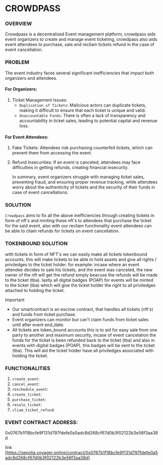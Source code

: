 # CROWDPASS

### OVERVIEW
Crowdpass is a decentralized Event management platform, crowdpass aids event organizers to create and manage event ticketing, crowdpass also aids event attendees to purchase, sale and recliam tickets refund in the case of event cancellation.

### PROBLEM
The event industry faces several significant inefficiencies that impact both organizers and attendees.

#### For Organizers:

1. Ticket Management Issues: 
      - ``Duplication of Tickets``: Malicious actors can duplicate tickets, making it difficult to ensure that each ticket is unique and valid.
      - ``Unaccountable Funds``: There is often a lack of transparency and accountability in ticket sales, leading to potential capital and revenue loss. 

#### For Event Attendees:

1. Fake Tickets: Attendees risk purchasing counterfeit tickets, which can prevent them from accessing the event.
2. Refund Insecurities: If an event is canceled, attendees may face difficulties in getting refunds, creating financial insecurity.

   In summary, event organizers struggle with managing ticket sales, preventing fraud, and ensuring proper revenue tracking, while attendees worry about the authenticity of tickets and the security of their funds in case of event cancellations.

### SOLUTION
`Crowdpass` aims to fix all the above inefficiencies through creating tickets in form of nft's and minting these nft's to attendees that purchase the ticket for the said event, also with our recliam functionality event attendees can be able to cliam refunds for tickets on event cancellation.

### TOKENBOUND SOLUTION
with tickets in form of NFT's we can easily make all tickets tokenbound accounts, this will make tickets to be able to hold assets and give all rights / priviledges to the ticket holder. for example: incase where an event attendee decides to sale his tickets, and the event was canceled, the new owner of the nft will get the refund simply beacuse the refunds will be made to the ticket (tba). lastly all digital badges (POAP) for events will be minted to the ticket (tba) which will give the ticket holder the right to all priviledges attached to holding the ticket.

> [!IMPORTANT]
> - Our smartcontract is an escrow contract, that handles all tickets (nft's) and funds from ticket purchase.
> - Event organizers can monitor but can't claim funds from ticket sales until after event end_date.
> - All tickets are token_bound accounts this is to aid for easy sale from one party to another and maximum security, incase of event cancelation the funds for the ticket is been refunded back to the ticket (tba) and also in events with digital badges (POAP), this badges will be sent to the ticket (tba). This will aid the ticket holder have all priviledges associated with holding the ticket.

### FUNCTIONALITIES
1. `create_event`:
2. `cancel_event`:
3. `reschedule_event`:
4. `create_ticket`:
5. `purchase_ticket`:
6. `resale_ticket`:
7. `cliam_ticket_refund`:

### EVENT CONTRACT ADDRESS: 
0x0767b1f18bcfe9f131d797fdefe0a5adc8d268cf67d0b3f02122b3e56f3aa38d

link [https://sepolia.voyager.online/contract/0x0767b1f18bcfe9f131d797fdefe0a5adc8d268cf67d0b3f02122b3e56f3aa38d]
